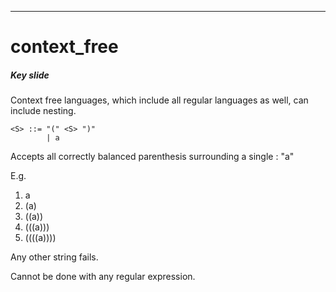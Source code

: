---
# context_free


##### Key slide

Context free languages, which include all regular languages as well, can include
nesting.

```bnf
<S> ::= "(" <S> ")"
        | a
```

Accepts all correctly balanced parenthesis surrounding a single : "a"

E.g.

1. a
2. (a)
3. ((a))
4. (((a)))
5. ((((a))))

Any other string fails.

Cannot be done with any regular expression.
